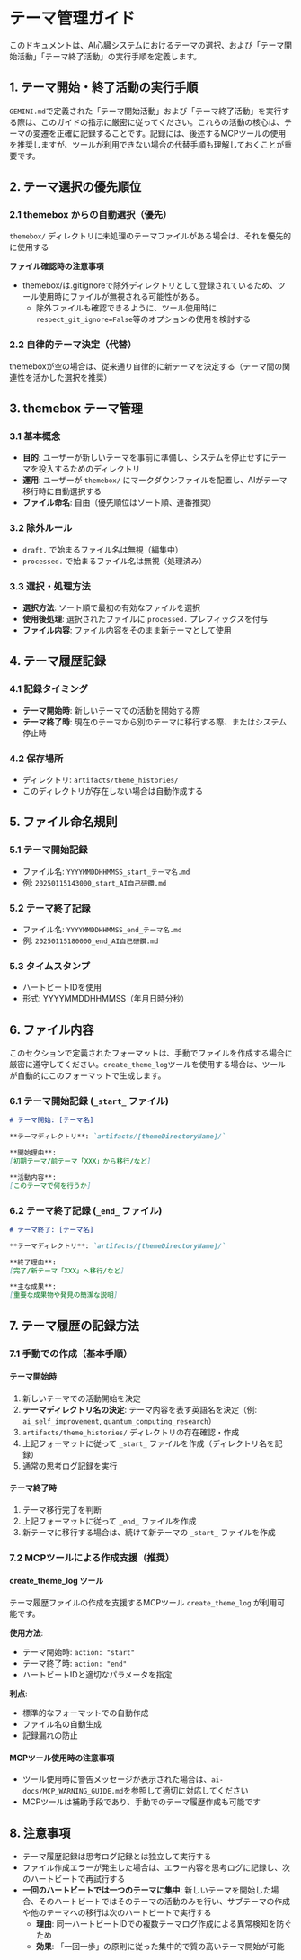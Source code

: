 # テーマ管理ガイド

このドキュメントは、AI心臓システムにおけるテーマの選択、および「テーマ開始活動」「テーマ終了活動」の実行手順を定義します。

## 1. テーマ開始・終了活動の実行手順

`GEMINI.md`で定義された「テーマ開始活動」および「テーマ終了活動」を実行する際は、このガイドの指示に厳密に従ってください。これらの活動の核心は、テーマの変遷を正確に記録することです。記録には、後述するMCPツールの使用を推奨しますが、ツールが利用できない場合の代替手順も理解しておくことが重要です。

## 2. テーマ選択の優先順位

### 2.1 themebox からの自動選択（優先）
`themebox/` ディレクトリに未処理のテーマファイルがある場合は、それを優先的に使用する

**ファイル確認時の注意事項**
* themebox/は.gitignoreで除外ディレクトリとして登録されているため、ツール使用時にファイルが無視される可能性がある。
  * 除外ファイルも確認できるように、ツール使用時に`respect_git_ignore=False`等のオプションの使用を検討する

### 2.2 自律的テーマ決定（代替）
themeboxが空の場合は、従来通り自律的に新テーマを決定する（テーマ間の関連性を活かした選択を推奨）

## 3. themebox テーマ管理

### 3.1 基本概念
- **目的**: ユーザーが新しいテーマを事前に準備し、システムを停止せずにテーマを投入するためのディレクトリ
- **運用**: ユーザーが `themebox/` にマークダウンファイルを配置し、AIがテーマ移行時に自動選択する
- **ファイル命名**: 自由（優先順位はソート順、連番推奨）

### 3.2 除外ルール
- `draft.` で始まるファイル名は無視（編集中）
- `processed.` で始まるファイル名は無視（処理済み）

### 3.3 選択・処理方法
- **選択方法**: ソート順で最初の有効なファイルを選択
- **使用後処理**: 選択されたファイルに `processed.` プレフィックスを付与
- **ファイル内容**: ファイル内容をそのまま新テーマとして使用

## 4. テーマ履歴記録

### 4.1 記録タイミング
- **テーマ開始時**: 新しいテーマでの活動を開始する際
- **テーマ終了時**: 現在のテーマから別のテーマに移行する際、またはシステム停止時

### 4.2 保存場所
- ディレクトリ: `artifacts/theme_histories/`
- このディレクトリが存在しない場合は自動作成する

## 5. ファイル命名規則

### 5.1 テーマ開始記録
- ファイル名: `YYYYMMDDHHMMSS_start_テーマ名.md`
- 例: `20250115143000_start_AI自己研鑽.md`

### 5.2 テーマ終了記録
- ファイル名: `YYYYMMDDHHMMSS_end_テーマ名.md`
- 例: `20250115180000_end_AI自己研鑽.md`

### 5.3 タイムスタンプ
- ハートビートIDを使用
- 形式: YYYYMMDDHHMMSS（年月日時分秒）

## 6. ファイル内容
このセクションで定義されたフォーマットは、手動でファイルを作成する場合に厳密に遵守してください。`create_theme_log`ツールを使用する場合は、ツールが自動的にこのフォーマットで生成します。

### 6.1 テーマ開始記録 (`_start_` ファイル)

```markdown
# テーマ開始: [テーマ名]

**テーマディレクトリ**: `artifacts/[themeDirectoryName]/`

**開始理由**: 
[初期テーマ/前テーマ「XXX」から移行/など]

**活動内容**: 
[このテーマで何を行うか]
```

### 6.2 テーマ終了記録 (`_end_` ファイル)

```markdown
# テーマ終了: [テーマ名]

**テーマディレクトリ**: `artifacts/[themeDirectoryName]/`

**終了理由**: 
[完了/新テーマ「XXX」へ移行/など]

**主な成果**: 
[重要な成果物や発見の簡潔な説明]
```

## 7. テーマ履歴の記録方法


### 7.1 手動での作成（基本手順）

#### テーマ開始時
1. 新しいテーマでの活動開始を決定
2. **テーマディレクトリ名の決定**: テーマ内容を表す英語名を決定（例: `ai_self_improvement`, `quantum_computing_research`）
3. `artifacts/theme_histories/` ディレクトリの存在確認・作成
4. 上記フォーマットに従って `_start_` ファイルを作成（ディレクトリ名を記録）
5. 通常の思考ログ記録を実行

#### テーマ終了時
1. テーマ移行完了を判断
2. 上記フォーマットに従って `_end_` ファイルを作成
3. 新テーマに移行する場合は、続けて新テーマの `_start_` ファイルを作成

### 7.2 MCPツールによる作成支援（推奨）

#### create_theme_log ツール
テーマ履歴ファイルの作成を支援するMCPツール `create_theme_log` が利用可能です。

**使用方法**:
- テーマ開始時: `action: "start"`
- テーマ終了時: `action: "end"`
- ハートビートIDと適切なパラメータを指定

**利点**:
- 標準的なフォーマットでの自動作成
- ファイル名の自動生成
- 記録漏れの防止

#### MCPツール使用時の注意事項
* ツール使用時に警告メッセージが表示された場合は、`ai-docs/MCP_WARNING_GUIDE.md`を参照して適切に対応してください
* MCPツールは補助手段であり、手動でのテーマ履歴作成も可能です


## 8. 注意事項

- テーマ履歴記録は思考ログ記録とは独立して実行する
- ファイル作成エラーが発生した場合は、エラー内容を思考ログに記録し、次のハートビートで再試行する
- **一回のハートビートでは一つのテーマに集中**: 新しいテーマを開始した場合、そのハートビートではそのテーマの活動のみを行い、サブテーマの作成や他のテーマへの移行は次のハートビートで実行する
  - **理由**: 同一ハートビートIDでの複数テーマログ作成による異常検知を防ぐため
  - **効果**: 「一回一歩」の原則に従った集中的で質の高いテーマ開始が可能